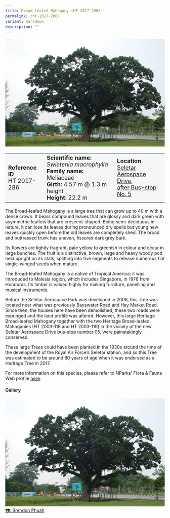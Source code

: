 ```yaml
---
title: Broad leafed Mahogany (HT 2017 286)
permalink: /ht-2017-286/
variant: markdown
description: ""
---
```

<div class="isomer-image-wrapper">
<img src="/images/Heritage_trees_photos/swimac_ht2017-286_habit.jpg">
</div><table style="minWidth: 100px; font-size: 18px; background: #F4F6F7">
<tbody><tr>
<td rowspan="1" colspan="1">
<strong>Reference ID</strong>
<br>HT 2017-286
</td>
<td rowspan="1" colspan="1">
	<strong>Scientific name:</strong> <em>Swietenia macrophylla</em>
<br><strong>Family name: </strong>Meliaceae
<br><strong>Girth: </strong>4.57 m @ 1.3 m height
<br><strong>Height: </strong>22.2 m
</td>
<td rowspan="1" colspan="1">
<strong>Location</strong><a href="https://www.onemap.gov.sg/?lat=1.3074399999985848&amp;lng=103.78159999999696">
 <br>Seletar Aerospace Drive,<br> after Bus-stop No. 5</a>
</td>
</tr>
</tbody>
</table>
<p>The Broad-leafed Mahogany is a large tree that can grow up to 40 m with a dense crown. It bears compound leaves that are glossy and dark green with asymmetric leaflets that are crescent-shaped. Being semi-deciduous in nature, it can lose its leaves during pronounced dry spells but young new leaves quickly open before the old leaves are completely shed. The broad and buttressed trunk has uneven, fissured dark grey bark.</p>

<p>Its flowers are lightly fragrant, pale yellow to greenish in colour and occur in large bunches. The fruit is a distinctive, brown, large and heavy woody pod held upright on its stalk, splitting into five segments to release numerous flat single-winged seeds when mature.</p>

<p>The Broad-leafed Mahogany is a native of Tropical America; it was introduced to Malesia region, which includes Singapore, in 1876 from Honduras. Its timber is valued highly for making furniture, panelling and musical instruments.</p>

<p>Before the Seletar Aerospace Park was developed in 2008, this Tree was located near what was previously Bayswater Road and Hay Market Road. Since then, the houses here have been demolished, these two roads were expunged and the land profile was altered. However, this large Heritage Broad-leafed Mahogany together with the two Heritage Broad-leafed Mahoganies (HT 2003-118 and HT 2003-119) in the vicinity of the new Seletar Aerospace Drive bus-stop number 05, were painstakingly conserved.</p>

<p>These large Trees could have been planted in the 1930s around the time of the development of the Royal Air Force’s Seletar station, and so this Tree was estimated to be around 80 years of age when it was endorsed as a Heritage Tree in 2017.</p> 

<p>For more information on this species, please refer to NParks' Flora &amp; Fauna Web profile <a href="https://www.nparks.gov.sg/florafaunaweb/flora/3/1/3150">here</a>.</p>

<h4><b>Gallery</b></h4>
<div class="isomer-card-grid">
<a href="/images/Heritage_trees_photos/swimac_ht2017-286_habit.jpg" class="isomer-card">
<div class="isomer-card-image">
<div class="isomer-image-wrapper"><img src="/images/Heritage_trees_photos/swimac_ht2017-286_habit.jpg"></div></div>
<div class="isomer-card-body"><div class="isomer-card-description">📷: Brendon Phuah</div></div></a><br></div>